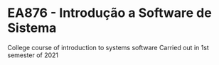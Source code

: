 # EA876 - Introdução a Software de Sistema
College course of introduction to systems software
Carried out in 1st semester of 2021
